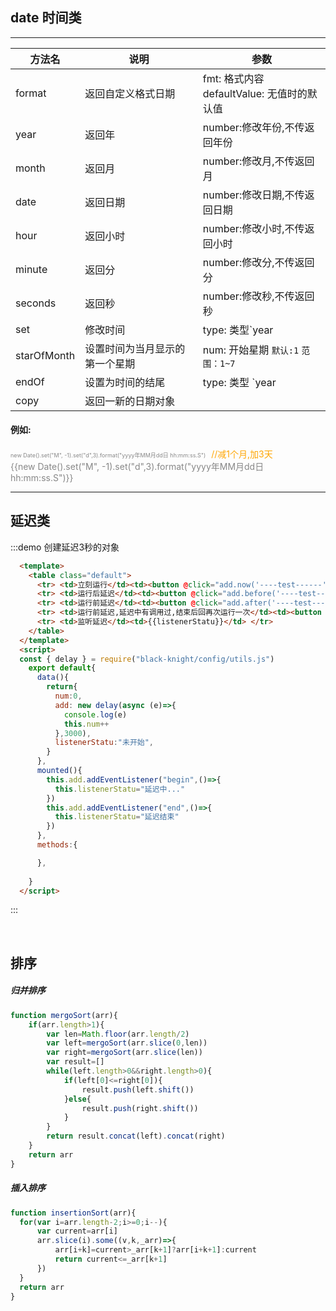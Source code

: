 ## date 时间类
------------------

|方法名	|说明	|参数	|
|-------|-------|-------|
|format	| 返回自定义格式日期 | fmt: 格式内容<br/>defaultValue: 无值时的默认值 |
| year | 返回年 | number:修改年份,不传返回年份 |
| month | 返回月 | number:修改月,不传返回月 |
| date | 返回日期 | number:修改日期,不传返回日期 |
| hour | 返回小时 | number:修改小时,不传返回小时 |
| minute | 返回分 | number:修改分,不传返回分 |
| seconds | 返回秒 | number:修改秒,不传返回秒 |
| set | 修改时间 | type: 类型`year|y`、`month|M`、`date|d`、`hour|h`、`minute|m`、`second|s`、`millisecond|S` <br/> num: 修改的值 |
| starOfMonth | 设置时间为当月显示的第一个星期 | num: 开始星期 `默认:1` `范围：1~7` |
| endOf | 设置为时间的结尾 | type: 类型 `year|y`、`month|M`、`date|d` |
| copy | 返回一新的日期对象 |  |
#### 例如:
<span style="color:#888;font-size:9px;">new Date().set("M", -1).set("d",3).format("yyyy年MM月dd日 hh:mm:ss.S")</span>
<span style="color:#ffa604;margin-left:5px;">//减1个月,加3天</span><br/>
<span style="color:#888;"> {{new Date().set("M", -1).set("d",3).format("yyyy年MM月dd日 hh:mm:ss.S")}}</span>


-----------------
## 延迟类
:::demo 创建延迟3秒的对象
  ```html
    <template>
      <table class="default">
        <tr> <td>立刻运行</td><td><button @click="add.now('----test------')">累计</button></td><td rowspan="5">{{num}}</td> </tr>
        <tr> <td>运行后延迟</td><td><button @click="add.before('----test------')">累计</button></td> </tr>
        <tr> <td>运行前延迟</td><td><button @click="add.after('----test------')">累计</button></td> </tr>
        <tr> <td>运行前延迟,延迟中有调用过,结束后回再次运行一次</td><td><button @click="add.proceed('----test------')">累计</button></td> </tr>
        <tr> <td>监听延迟</td><td>{{listenerStatu}}</td> </tr>
      </table>
    </template>
    <script>
    const { delay } = require("black-knight/config/utils.js")
      export default{
        data(){
          return{
            num:0,
            add: new delay(async (e)=>{
              console.log(e)
              this.num++
            },3000),
            listenerStatu:"未开始",
          }
        },
        mounted(){
          this.add.addEventListener("begin",()=>{
            this.listenerStatu="延迟中..."
          })
          this.add.addEventListener("end",()=>{
            this.listenerStatu="延迟结束"
          })
        },
        methods:{

        },
        
      }
    </script>
  ```
:::

<br/>

## 排序
##### 归并排序
```js
function mergoSort(arr){
    if(arr.length>1){
        var len=Math.floor(arr.length/2)
        var left=mergoSort(arr.slice(0,len))
        var right=mergoSort(arr.slice(len))
        var result=[]
        while(left.length>0&&right.length>0){
            if(left[0]<=right[0]){
                result.push(left.shift())
            }else{
                result.push(right.shift())
            }
        }
        return result.concat(left).concat(right)
    }
    return arr
}
```
##### 插入排序
```js
function insertionSort(arr){
  for(var i=arr.length-2;i>=0;i--){
      var current=arr[i]
      arr.slice(i).some((v,k,_arr)=>{
          arr[i+k]=current>_arr[k+1]?arr[i+k+1]:current
          return current<=_arr[k+1]
      })
  }
  return arr
}
```